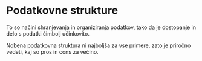 # Podatkovne strukture

To so načini shranjevanja in organiziranja podatkov, tako da je dostopanje in 
delo s podatki čimbolj učinkovito.

Nobena podatkovna struktura ni najboljša za vse primere, zato je priročno vedeti,
kaj so pros in cons za večino.
